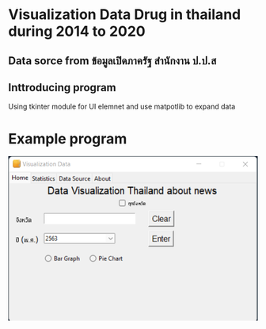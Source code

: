 # Visualization Data Drug in thailand during 2014 to 2020 
## Data sorce from ข้อมูลเปิดภาครัฐ สำนักงาน ป.ป.ส

## Inttroducing program 
Using tkinter module for UI elemnet and use matpotlib to expand data

# Example program
!['Home'](docs/image/home1.png)
